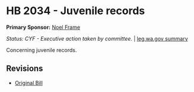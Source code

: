 # HB 2034 - Juvenile records
**Primary Sponsor:** [Noel Frame](/person/leg/noel.frame.md)

*Status: CYF - Executive action taken by committee.* | [leg.wa.gov summary](https://app.leg.wa.gov/billsummary?BillNumber=2034&Year=2021)

Concerning juvenile records.

## Revisions
* [Original Bill](1/)